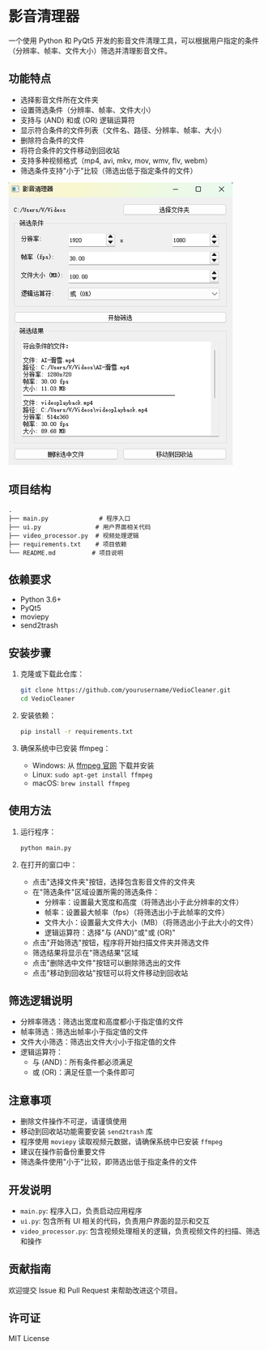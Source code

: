 # 影音清理器

一个使用 Python 和 PyQt5 开发的影音文件清理工具，可以根据用户指定的条件（分辨率、帧率、文件大小）筛选并清理影音文件。

## 功能特点

*   选择影音文件所在文件夹
*   设置筛选条件（分辨率、帧率、文件大小）
*   支持与 (AND) 和或 (OR) 逻辑运算符
*   显示符合条件的文件列表（文件名、路径、分辨率、帧率、大小）
*   删除符合条件的文件
*   将符合条件的文件移动到回收站
*   支持多种视频格式（mp4, avi, mkv, mov, wmv, flv, webm）
*   筛选条件支持"小于"比较（筛选出低于指定条件的文件）

![界面展示](GUI.png)

## 项目结构

```
.
├── main.py              # 程序入口
├── ui.py               # 用户界面相关代码
├── video_processor.py  # 视频处理逻辑
├── requirements.txt    # 项目依赖
└── README.md          # 项目说明
```

## 依赖要求

*   Python 3.6+
*   PyQt5
*   moviepy
*   send2trash

## 安装步骤

1.  克隆或下载此仓库：

    ```bash
    git clone https://github.com/yourusername/VedioCleaner.git
    cd VedioCleaner
    ```

2.  安装依赖：

    ```bash
    pip install -r requirements.txt
    ```

3.  确保系统中已安装 ffmpeg：

    *   Windows: 从 [ffmpeg 官网](https://ffmpeg.org/download.html) 下载并安装
    *   Linux: `sudo apt-get install ffmpeg`
    *   macOS: `brew install ffmpeg`

## 使用方法

1.  运行程序：

    ```bash
    python main.py
    ```

2.  在打开的窗口中：
    *   点击"选择文件夹"按钮，选择包含影音文件的文件夹
    *   在"筛选条件"区域设置所需的筛选条件：
        *   分辨率：设置最大宽度和高度（将筛选出小于此分辨率的文件）
        *   帧率：设置最大帧率（fps）（将筛选出小于此帧率的文件）
        *   文件大小：设置最大文件大小（MB）（将筛选出小于此大小的文件）
        *   逻辑运算符：选择"与 (AND)"或"或 (OR)"
    *   点击"开始筛选"按钮，程序将开始扫描文件夹并筛选文件
    *   筛选结果将显示在"筛选结果"区域
    *   点击"删除选中文件"按钮可以删除筛选出的文件
    *   点击"移动到回收站"按钮可以将文件移动到回收站

## 筛选逻辑说明

*   分辨率筛选：筛选出宽度和高度都小于指定值的文件
*   帧率筛选：筛选出帧率小于指定值的文件
*   文件大小筛选：筛选出文件大小小于指定值的文件
*   逻辑运算符：
    *   与 (AND)：所有条件都必须满足
    *   或 (OR)：满足任意一个条件即可

## 注意事项

*   删除文件操作不可逆，请谨慎使用
*   移动到回收站功能需要安装 `send2trash` 库
*   程序使用 `moviepy` 读取视频元数据，请确保系统中已安装 `ffmpeg`
*   建议在操作前备份重要文件
*   筛选条件使用"小于"比较，即筛选出低于指定条件的文件

## 开发说明

*   `main.py`: 程序入口，负责启动应用程序
*   `ui.py`: 包含所有 UI 相关的代码，负责用户界面的显示和交互
*   `video_processor.py`: 包含视频处理相关的逻辑，负责视频文件的扫描、筛选和操作

## 贡献指南

欢迎提交 Issue 和 Pull Request 来帮助改进这个项目。

## 许可证

MIT License 